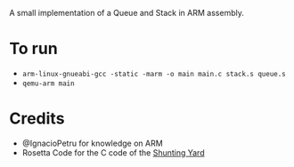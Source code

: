A small implementation of a Queue and Stack in ARM assembly.

# To run
* `arm-linux-gnueabi-gcc -static -marm -o main main.c stack.s queue.s`
* `qemu-arm main`

# Credits
* @IgnacioPetru for knowledge on ARM
* Rosetta Code for the C code of the [Shunting Yard](https://rosettacode.org/wiki/Parsing/Shunting-yard_algorithm#C)
